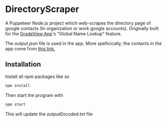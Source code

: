 # DirectoryScraper
A Puppeteer Node.js project which web-scrapes the directory page of google contacts (In organization or work google accounts). Originally built for the [GradeView App](https://github.com/KihtrakRaknas/GradeViewApp/)'s "Global Name Lookup" feature.  

The *output.json* file is used in the app. More speficically, the contacts in the app come from [this link.](https://raw.githubusercontent.com/KihtrakRaknas/DirectoryScraper/master/output.json)

## Installation
Install all npm packages like so
```bash
npm install
```
Then start the program with
```bash
npm start
```
This will update the *outputEncoded.txt* file
